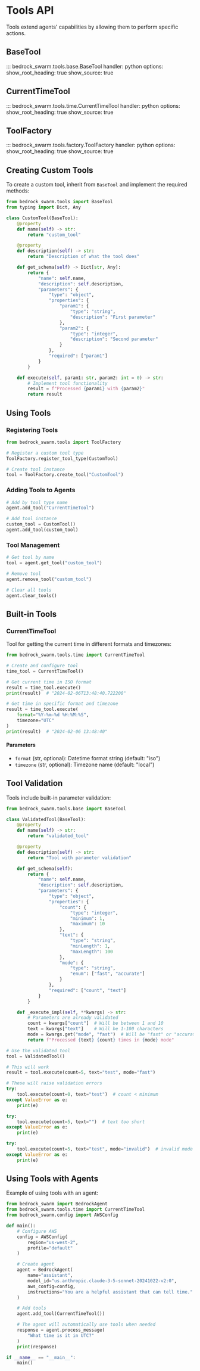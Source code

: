 # Tools API

Tools extend agents' capabilities by allowing them to perform specific actions.

## BaseTool

::: bedrock_swarm.tools.base.BaseTool
    handler: python
    options:
      show_root_heading: true
      show_source: true

## CurrentTimeTool

::: bedrock_swarm.tools.time.CurrentTimeTool
    handler: python
    options:
      show_root_heading: true
      show_source: true

## ToolFactory

::: bedrock_swarm.tools.factory.ToolFactory
    handler: python
    options:
      show_root_heading: true
      show_source: true

## Creating Custom Tools

To create a custom tool, inherit from `BaseTool` and implement the required methods:

```python
from bedrock_swarm.tools import BaseTool
from typing import Dict, Any

class CustomTool(BaseTool):
    @property
    def name(self) -> str:
        return "custom_tool"

    @property
    def description(self) -> str:
        return "Description of what the tool does"

    def get_schema(self) -> Dict[str, Any]:
        return {
            "name": self.name,
            "description": self.description,
            "parameters": {
                "type": "object",
                "properties": {
                    "param1": {
                        "type": "string",
                        "description": "First parameter"
                    },
                    "param2": {
                        "type": "integer",
                        "description": "Second parameter"
                    }
                },
                "required": ["param1"]
            }
        }

    def execute(self, param1: str, param2: int = 0) -> str:
        # Implement tool functionality
        result = f"Processed {param1} with {param2}"
        return result
```

## Using Tools

### Registering Tools

```python
from bedrock_swarm.tools import ToolFactory

# Register a custom tool type
ToolFactory.register_tool_type(CustomTool)

# Create tool instance
tool = ToolFactory.create_tool("CustomTool")
```

### Adding Tools to Agents

```python
# Add by tool type name
agent.add_tool("CurrentTimeTool")

# Add tool instance
custom_tool = CustomTool()
agent.add_tool(custom_tool)
```

### Tool Management

```python
# Get tool by name
tool = agent.get_tool("custom_tool")

# Remove tool
agent.remove_tool("custom_tool")

# Clear all tools
agent.clear_tools()
```

## Built-in Tools

### CurrentTimeTool

Tool for getting the current time in different formats and timezones:

```python
from bedrock_swarm.tools.time import CurrentTimeTool

# Create and configure tool
time_tool = CurrentTimeTool()

# Get current time in ISO format
result = time_tool.execute()
print(result)  # "2024-02-06T13:48:40.722200"

# Get time in specific format and timezone
result = time_tool.execute(
    format="%Y-%m-%d %H:%M:%S",
    timezone="UTC"
)
print(result)  # "2024-02-06 13:48:40"
```

#### Parameters

- `format` (str, optional): Datetime format string (default: "iso")
- `timezone` (str, optional): Timezone name (default: "local")

## Tool Validation

Tools include built-in parameter validation:

```python
from bedrock_swarm.tools.base import BaseTool

class ValidatedTool(BaseTool):
    @property
    def name(self) -> str:
        return "validated_tool"

    @property
    def description(self) -> str:
        return "Tool with parameter validation"

    def get_schema(self):
        return {
            "name": self.name,
            "description": self.description,
            "parameters": {
                "type": "object",
                "properties": {
                    "count": {
                        "type": "integer",
                        "minimum": 1,
                        "maximum": 10
                    },
                    "text": {
                        "type": "string",
                        "minLength": 1,
                        "maxLength": 100
                    },
                    "mode": {
                        "type": "string",
                        "enum": ["fast", "accurate"]
                    }
                },
                "required": ["count", "text"]
            }
        }

    def _execute_impl(self, **kwargs) -> str:
        # Parameters are already validated
        count = kwargs["count"]  # Will be between 1 and 10
        text = kwargs["text"]    # Will be 1-100 characters
        mode = kwargs.get("mode", "fast")  # Will be "fast" or "accurate"
        return f"Processed {text} {count} times in {mode} mode"

# Use the validated tool
tool = ValidatedTool()

# This will work
result = tool.execute(count=5, text="test", mode="fast")

# These will raise validation errors
try:
    tool.execute(count=0, text="test")  # count < minimum
except ValueError as e:
    print(e)

try:
    tool.execute(count=5, text="")  # text too short
except ValueError as e:
    print(e)

try:
    tool.execute(count=5, text="test", mode="invalid")  # invalid mode
except ValueError as e:
    print(e)
```

## Using Tools with Agents

Example of using tools with an agent:

```python
from bedrock_swarm import BedrockAgent
from bedrock_swarm.tools.time import CurrentTimeTool
from bedrock_swarm.config import AWSConfig

def main():
    # Configure AWS
    config = AWSConfig(
        region="us-west-2",
        profile="default"
    )

    # Create agent
    agent = BedrockAgent(
        name="assistant",
        model_id="us.anthropic.claude-3-5-sonnet-20241022-v2:0",
        aws_config=config,
        instructions="You are a helpful assistant that can tell time."
    )

    # Add tools
    agent.add_tool(CurrentTimeTool())

    # The agent will automatically use tools when needed
    response = agent.process_message(
        "What time is it in UTC?"
    )
    print(response)

if __name__ == "__main__":
    main()
```
